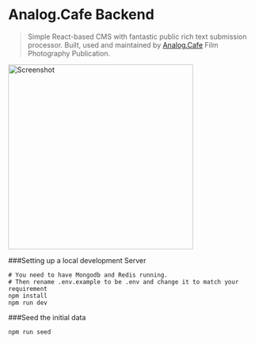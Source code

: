 # Analog.Cafe Backend
> Simple React-based CMS with fantastic public rich text submission processor. Built, used and maintained by [Analog.Cafe](http://analog.cafe) Film Photography Publication.

<img src="https://github.com/dmitrizzle/Analog.Cafe/blob/develop/public/images/pictures/submit.gif?raw=true" width="373" alt="Screenshot" />

###Setting up a local development Server
```
# You need to have Mongodb and Redis running.
# Then rename .env.example to be .env and change it to match your requirement
npm install
npm run dev
```

###Seed the initial data
```
npm run seed
```
